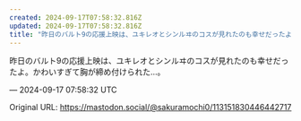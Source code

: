 ```yaml
---
created: 2024-09-17T07:58:32.816Z
updated: 2024-09-17T07:58:32.816Z
title: "昨日のバルト9の応援上映は、ユキレオとシンルヰのコスが見れたのも幸せだったよ。かわいすぎて胸が締め付けられた…。[...]"
---
```


<p>昨日のバルト9の応援上映は、ユキレオとシンルヰのコスが見れたのも幸せだったよ。かわいすぎて胸が締め付けられた…。</p>

&mdash; 2024-09-17 07:58:32 UTC

Original URL: https://mastodon.social/@sakuramochi0/113151830446442717
